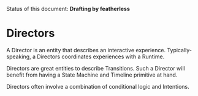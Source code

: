 Status of this document: **Drafting by featherless**

# Directors

A Director is an entity that describes an interactive experience. Typically-speaking, a Directors coordinates experiences with a Runtime.

Directors are great entities to describe Transitions. Such a Director will benefit from having a State Machine and Timeline primitive at hand.

Directors often involve a combination of conditional logic and Intentions.


